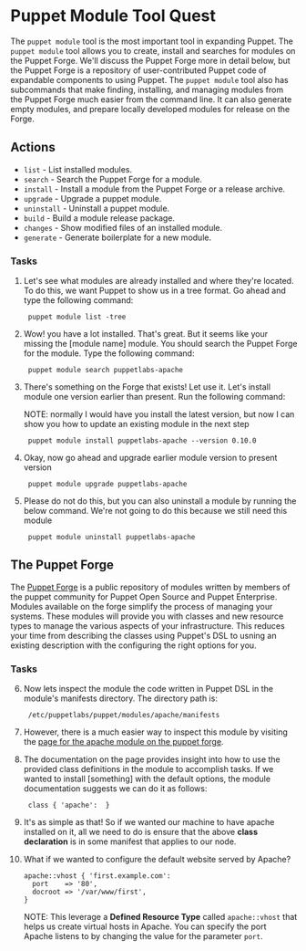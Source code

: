 
# Puppet Module Tool Quest

The `puppet module` tool is the most important tool in expanding Puppet. The `puppet module` tool allows you to create, install and searches for modules on the Puppet Forge. We'll discuss the Puppet Forge more in detail below, but the Puppet Forge is a repository of user-contributed Puppet code of expandable components to using Puppet. The `puppet module` tool also has subcommands that make finding, installing, and managing modules from the Puppet Forge much easier from the command line. It can also generate empty modules, and prepare locally developed modules for release on the Forge.

## Actions

- `list` - List installed modules.
- `search` - Search the Puppet Forge for a module.
- `install` - Install a module from the Puppet Forge or a release archive.
- `upgrade` - Upgrade a puppet module.
- `uninstall` - Uninstall a puppet module.
- `build` - Build a module release package.
- `changes` - Show modified files of an installed module.
- `generate` - Generate boilerplate for a new module.

### Tasks

1. Let's see what modules are already installed and where they're located. To do this, we want Puppet to show us in a tree format. Go ahead and type the following command: 

		puppet module list -tree

2. Wow! you have a lot installed. That's great. But it seems like your missing the [module name] module. You should search the Puppet Forge for the module. Type the following command:

		puppet module search puppetlabs-apache

3. There's something on the Forge that exists! Let use it. Let's install module one version earlier than present. Run the following command:

	NOTE: normally I would have you install the latest version, but now I can show you how to update an existing module in the next step

		puppet module install puppetlabs-apache --version 0.10.0

4. Okay, now go ahead and upgrade earlier module version to present version

		puppet module upgrade puppetlabs-apache

5. Please do not do this, but you can also uninstall a module by running the below command. We're not going to do this because we still need this module

		puppet module uninstall puppetlabs-apache

## The Puppet Forge

The [Puppet Forge](http://forge.puppetlabs.com) is a public repository of modules written by members of the puppet community for Puppet Open Source and Puppet Enterprise. Modules available on the forge simplify the process of managing your systems. These modules will provide you with classes and new resource types to manage the various aspects of your infrastructure. This reduces your time from describing the classes using Puppet's DSL to usning an existing description with the configuring the right options for you.

### Tasks

6. Now lets inspect the module the code written in Puppet DSL in the module's manifests directory. The directory path is: 

		/etc/puppetlabs/puppet/modules/apache/manifests

7. However, there is a much easier way to inspect this module by visiting the [page for the apache module on the puppet forge](https://forge.puppetlabs.com/puppetlabs/apache).

8. The documentation on the page provides insight into how to use the provided class definitions in the module to accomplish tasks. If we wanted to install [something] with the default options, the module documentation suggests we can do it as follows:

		class { 'apache':  }

9. It's as simple as that! So if we wanted our machine to have apache installed on it, all we need to do is ensure that the above **class declaration** is in some manifest that applies to our node.

10. What if we wanted to configure the default website served by Apache?

		apache::vhost { 'first.example.com':
          port    => '80',
          docroot => '/var/www/first',
		}

	NOTE: This leverage a **Defined Resource Type** called `apache::vhost` that helps us create virtual hosts in Apache. You can specify the port Apache listens to by changing the value for the parameter `port`.


